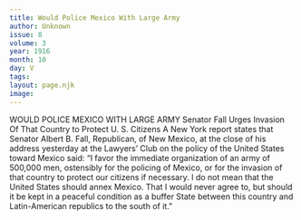 ```yaml
---
title: Would Police Mexico With Large Army
author: Unknown
issue: 8
volume: 3
year: 1916
month: 10
day: V
tags:
layout: page.njk
image:
---
```

WOULD POLICE MEXICO WITH LARGE ARMY    Senator Fall Urges Invasion Of That Country to Protect U. S. Citizens       A New York report states that Senator Albert B. Fall, Republican, of New Mexico, at the close of his address yesterday at the Lawyers’ Club on the policy of the United States toward Mexico said:       “I favor the immediate organization of an army of 500,000 men, ostensibly for the policing of Mexico, or for the invasion of that country to protect our citizens if necessary. I do not mean that the United States should annex Mexico. That I would never agree to, but should it be kept in a peaceful condition as a buffer State between this country and Latin-American republics to the south of it.” 




